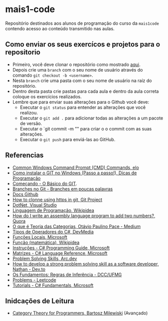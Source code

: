 # mais1-code

Repositório destinados aos alunos de programação do curso da `mais1code` contendo acesso ao conteúdo transmitido nas aulas.

## Como enviar os seus exercícos e projetos para o repositorio

- Primeiro, você deve clonar o repositório como mostrado [aqui](/aula-1/exercicios.md).
- Depois crie uma `branch` com o seu nome de usuário através do comando `git checkout -b <username>`.
- Nesta `branch` crie uma pasta com o seu nome de usuário na raíz do repositório.
- Dentro desta pasta crie pastas para cada aula e dentro da aula correta coloque os exercícios realizados.
- Lembre que para enviar suas alterações para o Github você deve:
    - Executar o `git status` para entender as alterações que você realizou.
    - Executar o `git add .` para adicionar todas as alterações a um pacote de versão.
    - Executar o `git commit -m "<mensagem>" para criar o o commit com as suas alterações.
    - Executar o `git push` para enviá-las ao GitHub.

## Referencias

- [Common Windows Command Prompt (CMD) Commands, elo](https://myelo.elotouch.com/support/s/article/Common-Windows-Command-Prompt-CMD-Commands)
- [Como instalar o GIT no Windows (Passo a passo!), Dicas de Programação](https://dicasdeprogramacao.com.br/como-instalar-o-git-no-windows/)
- [Começando - O Básico do GIT](https://git-scm.com/book/pt-br/v2/Come%C3%A7ando-O-B%C3%A1sico-do-Git).
- [Branches no Git - Branches em poucas palavras](https://git-scm.com/book/pt-br/v2/Branches-no-Git-Branches-em-poucas-palavras)
- [Docs Github](https://docs.github.com/pt/authentication/keeping-your-account-and-data-secure/managing-your-personal-access-tokens#como-criar-um-personal-access-token-classic)
- [How to clonne using https in git, Git Project](https://gitprotect.io/blog/how-to-clone-using-https-in-git/)
- [DotNet, Visual Studio](https://code.visualstudio.com/docs/languages/dotnet)
- [Linguagem de Programação, Wikipidea](https://pt.wikipedia.org/wiki/Linguagem_de_programa%C3%A7%C3%A3o)
- [How do I write an assembly language program to add two numbers?, Quora](https://www.quora.com/How-do-I-write-an-assembly-language-program-to-add-two-numbers)
- [O que é Teoria das Categorias, Otávio Paulino Pace - Medium](https://medium.com/@otaviopp8/o-que-%C3%A9-teoria-das-categorias-5e7ed0d64a94)
- [Tipos de Operadores do C#, DevMedia](https://www.devmedia.com.br/tipos-de-operadores-do-csharp/18873)
- [Funções Locais, Microsoft](https://learn.microsoft.com/pt-br/dotnet/csharp/programming-guide/classes-and-structs/local-functions)
- [Função (matemática), Wikipidea](https://pt.wikipedia.org/wiki/Fun%C3%A7%C3%A3o_(matem%C3%A1tica))
- [Instruções - C# Programming Guide, Microsoft](https://learn.microsoft.com/pt-br/dotnet/csharp/programming-guide/statements-expressions-operators/statements)
- [Matrizes - C# Language Reference, Microsoft](https://learn.microsoft.com/pt-br/dotnet/csharp/language-reference/builtin-types/arrays)
- [Problem Solving Skills, Arc.dev](https://arc.dev/talent-blog/problem-solving-skills/)
- [How to develop a strong problem solving skill as a software developer, Nathan - Dev.to](https://dev.to/nathan20/how-to-develop-strong-problem-solving-skills-as-a-software-developer-25nb)
- [Os Fundamentos: Regras de Inferência - DCC/UFMG](https://homepages.dcc.ufmg.br/~msalvim/courses/ilc/Aula1.3_RegrasInferencia[still].pdf)
- [Problems - Leetcode](https://leetcode.com/problems)
- [Tutorials - C# Fundamentals, Microsoft](https://learn.microsoft.com/pt-br/dotnet/csharp/fundamentals/tutorials/oop)

## Inidcações de Leitura
- [Category Theory for Programmers, Bartosz Milewiski](https://unglueit-files.s3.amazonaws.com/ebf/e90890f0a6ea420c9825657d6f3a851d.pdf) (Avançado)